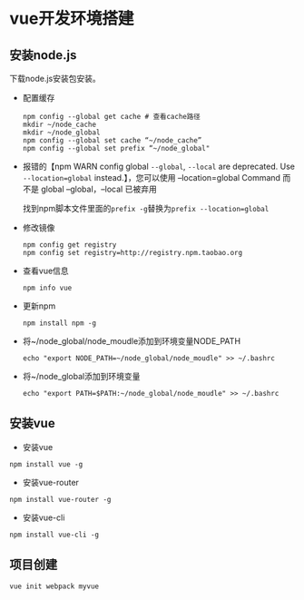 # vue开发环境搭建

## 安装node.js

下载node.js安装包安装。

- 配置缓存

  ```shell
  npm config --global get cache # 查看cache路径
  mkdir ~/node_cache
  mkdir ~/node_global
  npm config --global set cache “~/node_cache”
  npm config --global set prefix “~/node_global"
  ```

- 报错的【npm WARN config global `--global`, `--local` are deprecated. Use `--location=global` instead.】，您可以使用 –location=global Command 而不是 global –global，–local 已被弃用

  找到npm脚本文件里面的`prefix -g`替换为`prefix --location=global`

- 修改镜像

  ```shell
  npm config get registry
  npm config set registry=http://registry.npm.taobao.org
  ```

- 查看vue信息

  ```shell
  npm info vue
  ```

- 更新npm

  ```shell
  npm install npm -g
  ```

- 将~/node_global/node_moudle添加到环境变量NODE_PATH

  ```shell
  echo "export NODE_PATH=~/node_global/node_moudle" >> ~/.bashrc
  ```

- 将~/node_global添加到环境变量

  ```shell
  echo "export PATH=$PATH:~/node_global/node_moudle" >> ~/.bashrc
  ```

  

## 安装vue

- 安装vue

```shell
npm install vue -g
```

- 安装vue-router

```shell
npm install vue-router -g
```

- 安装vue-cli

```shell
npm install vue-cli -g
```

## 项目创建

```js
vue init webpack myvue
```

